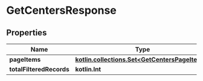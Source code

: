 
# GetCentersResponse

## Properties
| Name | Type | Description | Notes |
| ------------ | ------------- | ------------- | ------------- |
| **pageItems** | [**kotlin.collections.Set&lt;GetCentersPageItems&gt;**](GetCentersPageItems.md) |  |  [optional] |
| **totalFilteredRecords** | **kotlin.Int** |  |  [optional] |



